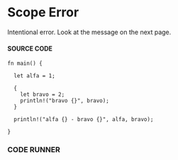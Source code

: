 # Scope Error

Intentional error. Look at the
message on the next page.

#### SOURCE CODE

```rust, noplayground, EXAMPLE1
fn main() {

  let alfa = 1;

  {
    let bravo = 2;
    println!("bravo {}", bravo);
  }

  println!("alfa {} - bravo {}", alfa, bravo);

}
```

### CODE RUNNER

```rust, editable, CODE1

```
